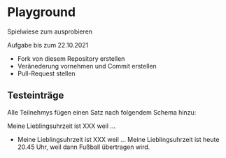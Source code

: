 # Playground
Spielwiese zum ausprobieren

Aufgabe bis zum 22.10.2021
* Fork von diesem Repository erstellen
* Veränederung vornehmen und Commit erstellen
* Pull-Request stellen


## Testeinträge

Alle Teilnehmys fügen einen Satz nach folgendem Schema hinzu:

Meine Lieblingsuhrzeit ist XXX weil ...

* Meine Lieblingsuhrzeit ist XXX weil ...
Meine Lieblingsuhrzeit ist heute 20.45 Uhr, weil dann Fußball übertragen wird.
